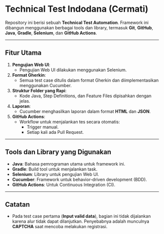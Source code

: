 # Technical Test Indodana (Cermati)

Repository ini berisi sebuah **Technical Test Automation**. Framework ini dibangun menggunakan berbagai tools dan library, termasuk **Git**, **GitHub**, **Java**, **Gradle**, **Selenium**, dan **GitHub Actions**.

---

## **Fitur Utama**
1. **Pengujian Web UI**:
    - Pengujian Web UI dilakukan menggunakan Selenium.
2. **Format Gherkin**:
    - Semua test case ditulis dalam format Gherkin dan diimplementasikan menggunakan Cucumber.
3. **Struktur Folder yang Rapi**:
    - Kode Java, Step Definitions, dan Feature Files dipisahkan dengan jelas.
4. **Laporan**:
    - Cucumber menghasilkan laporan dalam format **HTML** dan **JSON**.
5. **GitHub Actions**:
    - Workflow untuk menjalankan tes secara otomatis:
        - Trigger manual.
        - Setiap kali ada Pull Request.

---

## **Tools dan Library yang Digunakan**
- **Java**: Bahasa pemrograman utama untuk framework ini.
- **Gradle**: Build tool untuk menjalankan task.
- **Selenium**: Library untuk pengujian Web UI.
- **Cucumber**: Framework untuk behavior-driven development (BDD).
- **GitHub Actions**: Untuk Continuous Integration (CI).

---

## **Catatan**
- Pada test case pertama (**Input valid data**), bagian ini tidak dijalankan karena alur tidak dapat dilanjutkan. Penyebabnya adalah munculnya **CAPTCHA** saat mencoba melakukan registrasi.
